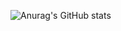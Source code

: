 ![Anurag's GitHub stats](https://github-readme-stats.vercel.app/api?username=Cirqach&theme=cobalt&show_icons=true)
